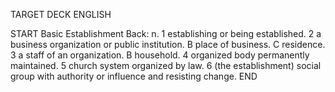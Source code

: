 TARGET DECK
ENGLISH

START
Basic
Establishment
Back: n. 1 establishing or being established. 2 a business organization or public institution. B place of business. C residence. 3 a staff of an organization. B household. 4 organized body permanently maintained. 5 church system organized by law. 6 (the establishment) social group with authority or influence and resisting change.
END
